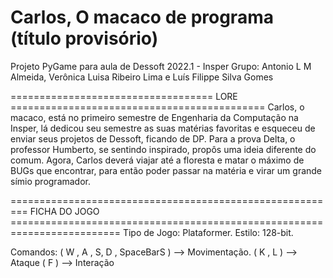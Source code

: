 # Carlos, O macaco de programa  (título provisório)
Projeto PyGame para aula de Dessoft 2022.1 - Insper
Grupo: Antonio L M Almeida, Verônica Luisa Ribeiro Lima e Luís Filippe Silva Gomes

===================================  LORE  ============================================
Carlos, o macaco, está no primeiro semestre de Engenharia da Computação na Insper, lá dedicou seu semestre as suas matérias favoritas e esqueceu de enviar seus projetos de Dessoft, ficando de DP. Para a prova Delta, o professor Humberto, se sentindo inspirado, propôs uma ideia diferente do comum. Agora, Carlos deverá viajar até a floresta e matar o máximo de BUGs que encontrar, para então poder passar na matéria e virar um grande símio programador.

=========================================================  FICHA DO JOGO  =========================================================================
Tipo de Jogo: Plataformer.
Estilo: 128-bit.

Comandos: 
( W , A , S, D , SpaceBarS ) --> Movimentação.
( K , L ) --> Ataque
( F ) --> Interação
